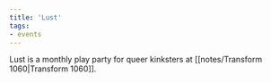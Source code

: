 ```yaml
---
title: 'Lust'
tags:
- events
---
```


Lust is a monthly play party for queer kinksters at [[notes/Transform 1060|Transform 1060]].